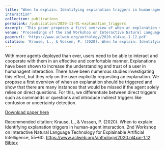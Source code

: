 ```yaml
---
title: "When to explain: Identifying explanation triggers in human-agent
interaction"
collection: publications
permalink: /publication/2020-11-01-explanation_triggers
excerpt: 'This paper proposes a first overview of when an explanation should be triggered in human-agent interaction and shows that there are many instances that would be missed if the agent solely relies on direct questions.'
venue: 'Proceedings of the 2nd Workshop on Interactive Natural Language Technology for Explainable Artificial Intelligence @ INLG'
paperurl: 'https://www.aclweb.org/anthology/2020.nl4xai-1.12.pdf'
citation: 'Krause, L., & Vossen, P. (2020). When to explain: Identifying explanation triggers in human-agent interaction. 2nd Workshop on Interactive Natural Language Technology for Explainable Artificial Intelligence, 55–60. https://www.aclweb.org/anthology/2020.nl4xai-1.12'
---
```


With more agents deployed than ever, users
need to be able to interact and cooperate with
them in an effective and comfortable manner.
Explanations have been shown to increase the
understanding and trust of a user in humanagent interaction. There have been numerous
studies investigating this effect, but they rely
on the user explicitly requesting an explanation. We propose a first overview of when an
explanation should be triggered and show that
there are many instances that would be missed
if the agent solely relies on direct questions.
For this, we differentiate between direct triggers such as commands or questions and introduce indirect triggers like confusion or uncertainty detection.

[Download paper here](https://www.aclweb.org/anthology/2020.nl4xai-1.12.pdf)

Recommended citation: Krause, L., & Vossen, P. (2020). When to explain: Identifying explanation triggers in human-agent interaction. 2nd Workshop on Interactive Natural Language Technology for Explainable Artificial Intelligence, 55–60. https://www.aclweb.org/anthology/2020.nl4xai-1.12 \
[Bibtex](https://www.aclweb.org/anthology/2020.nl4xai-1.12.bib)

